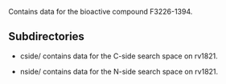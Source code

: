 Contains data for the bioactive compound F3226-1394.

## Subdirectories

- cside/ contains data for the C-side search space on rv1821.

- nside/ contains data for the N-side search space on rv1821.

